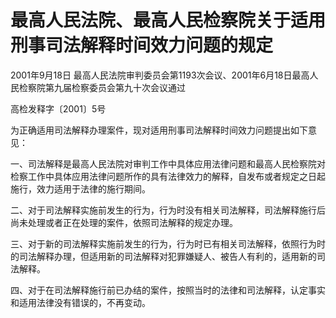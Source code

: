 # 最高人民法院、最高人民检察院关于适用刑事司法解释时间效力问题的规定

2001年9月18日 最高人民法院审判委员会第1193次会议、2001年6月18日最高人民检察院第九届检察委员会第九十次会议通过

<!-- INFO END -->

高检发释字〔2001〕5号

为正确适用司法解释办理案件，现对适用刑事司法解释时间效力问题提出如下意见：

一、司法解释是最高人民法院对审判工作中具体应用法律问题和最高人民检察院对检察工作中具体应用法律问题所作的具有法律效力的解释，自发布或者规定之日起施行，效力适用于法律的施行期间。

二、对于司法解释实施前发生的行为，行为时没有相关司法解释，司法解释施行后尚未处理或者正在处理的案件，依照司法解释的规定办理。

三、对于新的司法解释实施前发生的行为，行为时已有相关司法解释，依照行为时的司法解释办理，但适用新的司法解释对犯罪嫌疑人、被告人有利的，适用新的司法解释。

四、对于在司法解释施行前已办结的案件，按照当时的法律和司法解释，认定事实和适用法律没有错误的，不再变动。